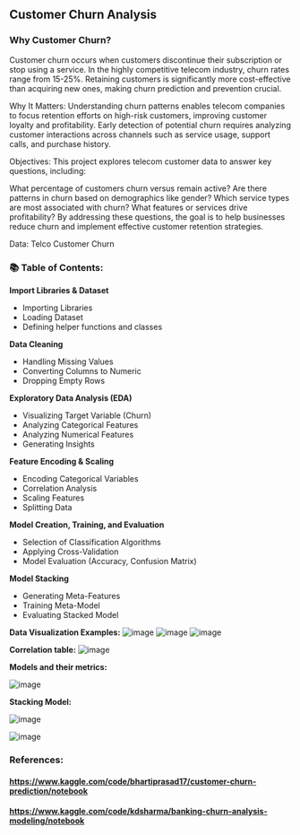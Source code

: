 ## Customer Churn Analysis
### Why Customer Churn?
Customer churn occurs when customers discontinue their subscription or stop using a service. In the highly competitive telecom industry, churn rates range from 15-25%. Retaining customers is significantly more cost-effective than acquiring new ones, making churn prediction and prevention crucial.

Why It Matters:
Understanding churn patterns enables telecom companies to focus retention efforts on high-risk customers, improving customer loyalty and profitability. Early detection of potential churn requires analyzing customer interactions across channels such as service usage, support calls, and purchase history.

Objectives:
This project explores telecom customer data to answer key questions, including:

What percentage of customers churn versus remain active?
Are there patterns in churn based on demographics like gender?
Which service types are most associated with churn?
What features or services drive profitability?
By addressing these questions, the goal is to help businesses reduce churn and implement effective customer retention strategies.

Data: Telco Customer Churn

### 📚 Table of Contents:

**Import Libraries & Dataset**
* Importing Libraries
* Loading Dataset
* Defining helper functions and classes

**Data Cleaning**
* Handling Missing Values
* Converting Columns to Numeric
* Dropping Empty Rows

**Exploratory Data Analysis (EDA)**
* Visualizing Target Variable (Churn)
* Analyzing Categorical Features
* Analyzing Numerical Features
* Generating Insights

**Feature Encoding & Scaling**
* Encoding Categorical Variables
* Correlation Analysis
* Scaling Features
* Splitting Data

**Model Creation, Training, and Evaluation**
* Selection of Classification Algorithms
* Applying Cross-Validation
* Model Evaluation (Accuracy, Confusion Matrix)

**Model Stacking**
* Generating Meta-Features
* Training Meta-Model
* Evaluating Stacked Model

**Data Visualization Examples:**
![image](https://github.com/user-attachments/assets/bd1be2bd-cfab-4d16-9246-e4e26b9b256b)
![image](https://github.com/user-attachments/assets/7e4693f0-491e-4ae1-a88f-1024447f1a35)
![image](https://github.com/user-attachments/assets/4ce1d69c-65e8-4873-a3d1-c4d24298c873)

**Correlation table:**
![image](https://github.com/user-attachments/assets/6329f8dc-6178-4376-9ea8-8e5d79523ee7)

**Models and their metrics:**

![image](https://github.com/user-attachments/assets/aa35943b-ec71-4b68-805e-cca07dd97922)

**Stacking Model:**

![image](https://github.com/user-attachments/assets/f560a34b-1cf9-4b1c-bac5-a0a82c83c5ec)

![image](https://github.com/user-attachments/assets/906497b1-9967-4b0a-a3bb-5e64c2345d62)


### References:
#### https://www.kaggle.com/code/bhartiprasad17/customer-churn-prediction/notebook
#### https://www.kaggle.com/code/kdsharma/banking-churn-analysis-modeling/notebook
